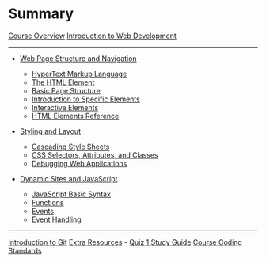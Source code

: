 # Summary

[Course Overview](./course-overview.md)
[Introduction to Web Development](./intro-web-dev.md)

--- 
- [Web Page Structure and Navigation](./module_1/overview.md)
    - [HyperText Markup Language](./module_1/html-overview.md)
    - [The HTML Element](./module_1/the-html-element.md)
    - [Basic Page Structure](./module_1/basic-page-structure.md)
    - [Introduction to Specific Elements]()
    - [Interactive Elements]()
    - [HTML Elements Reference](./module_1/elements-reference.md)

- [Styling and Layout]()
    - [Cascading Style Sheets]()
    - [CSS Selectors, Attributes, and Classes]()
    - [Debugging Web Applications]()

- [Dynamic Sites and JavaScript]()
    - [JavaScript Basic Syntax]()
    - [Functions]()
    - [Events]()
    - [Event Handling]()

--- 

[Introduction to Git]()
[Extra Resources](./extra/resources.md)
    -  [Quiz 1 Study Guide](./extra/quiz-1-study-guide.md)
[Course Coding Standards](./extra/coding-standards.md)